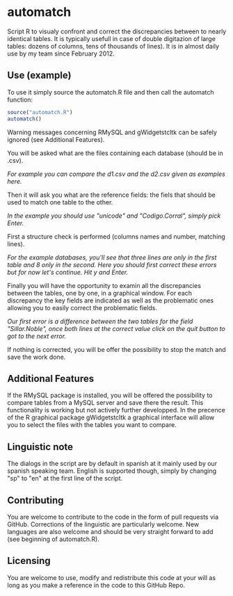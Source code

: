 automatch
=========

Script R to visualy confront and correct the discrepancies between to nearly identical tables. 
It is typically usefull in case of double digitazion of large tables: dozens of columns, tens of thousands of lines). 
It is in almost daily use by my team since February 2012.

Use (example)
---------------
To use it simply source the automatch.R file and then call the automatch function:
```R
source("automatch.R")
automatch()
```
Warning messages concerning RMySQL and gWidgetstcltk can be safely ignored (see Additional Features).  

You will be asked what are the files containing each database (should be in .csv). 

_For example you can compare the d1.csv and the d2.csv given as examples here._

Then it will ask you what are the reference fields: the fiels that should be used to match one table to the other.

_In the example you should use "unicode" and "Codigo.Corral", simply pick Enter._

First a structure check is performed (columns names and number, matching lines).

_For the example databases, you'll see that three lines are only in the first table and 8 only in the second. Here you should first correct these errors but for now let's continue. Hit y and Enter._

Finally you will have the opportunity to examin all the discrepancies between the tables, one by one, in a graphical window.
For each discrepancy the key fields are indicated as well as the problematic ones allowing you to easily correct the problematic fields.

_Our first error is a difference between the two tables for the field "Sillar.Noble", once both lines at the correct value click on the quit button to got to the next error._

If nothing is corrected, you will be offer the possibility to stop the match and save the work done. 


Additional Features
-------------------
If the RMySQL package is installed, you will be offered the possibility to compare tables from a MySQL server and save there the result.
This functionality is working but not actively further developped.
In the precence of the R graphical package gWidgetstcltk a graphical interface will allow you to select the files with the tables you want to compare.

Linguistic note
----------------
The dialogs in the script are by default in spanish at it mainly used by our spanish speaking team. English is supported though, simply by changing "sp" to "en" at the first line of the script.

Contributing
------------
You are welcome to contribute to the code in the form of pull requests via GitHub. Corrections of the linguistic are particularly welcome. New languages are also welcome and should be very straight forward to add (see beginning of automatch.R). 

Licensing
---------
You are welcome to use, modify and redistribute this code at your will as long as you make a reference in the code to this GitHub Repo. 

